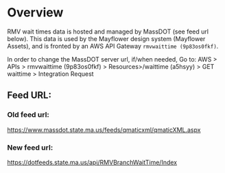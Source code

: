 
# Overview
RMV wait times data is hosted and managed by MassDOT (see feed url below). This data is used by the Mayflower design system (Mayflower Assets), and is fronted by an AWS API Gateway `rmvwaittime (9p83os0fkf)`.

In order to change the MassDOT server url, if/when needed, Go to:  AWS > APIs > rmvwaittime (9p83os0fkf) > Resources>/waittime (a5hsyy) > GET waittime > Integration Request

## Feed URL:
### Old feed url:
https://www.massdot.state.ma.us/feeds/qmaticxml/qmaticXML.aspx 

### New feed url:
https://dotfeeds.state.ma.us/api/RMVBranchWaitTime/Index

